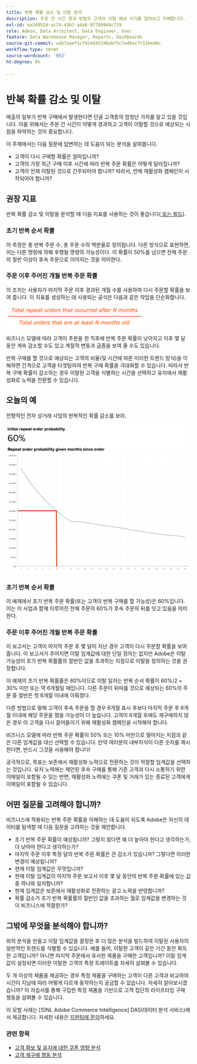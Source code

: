 ```yaml
---
title: 반복 확률 감소 및 이탈 분석
description: 주문 간 시간 경과 방법과 고객의 이탈 예상 시기를 알아보고 이해합니다.
exl-id: ea26052d-ac74-43b7-a4a6-977800d4c719
role: Admin, Data Architect, Data Engineer, User
feature: Data Warehouse Manager, Reports, Dashboards
source-git-commit: adb7aaef1cf914d43348abf5c7e4bec7c51bed0c
workflow-type: tm+mt
source-wordcount: '952'
ht-degree: 0%

---
```


# 반복 확률 감소 및 이탈

매출의 일부가 반복 구매에서 발생한다면 단골 고객층의 엄청난 가치를 알고 있을 것입니다. 이를 위해서는 주문 간 시간이 어떻게 경과하고 고객이 이탈할 것으로 예상되는 시점을 파악하는 것이 중요합니다.

이 주제에서는 다음 질문에 답변하는 데 도움이 되는 분석을 살펴봅니다.

* 고객이 다시 구매할 확률은 얼마입니까?
* 고객의 가장 최근 구매 이후 시간에 따라 반복 주문 확률은 어떻게 달라집니까?
* 고객이 언제 이탈된 것으로 간주되어야 합니까? 따라서, 언제 재활성화 캠페인이 시작되어야 합니까?

## 권장 지표

반복 확률 감소 및 이탈을 분석할 때 다음 지표를 사용하는 것이 좋습니다([ 또는 빌드](../../data-user/reports/ess-manage-data-metrics.md)).

### 초기 반복 순서 확률

이 측정은 총 반복 주문 수, 총 주문 수의 백분율로 정의됩니다. 다른 방식으로 표현하면, 이는 다른 명령에 의해 후행될 명령의 가능성이다. 이 확률이 50%를 넘으면 전체 주문의 절반 이상이 후속 주문으로 이어지는 것을 의미한다.

### 주문 이후 주어진 개월 반복 주문 확률

이 조치는 사용자가 마지막 주문 이후 경과된 개월 수를 사용하여 다시 주문할 확률을 보여 줍니다. 이 지표를 생성하는 데 사용되는 공식은 다음과 같은 작업을 단순화합니다.

![반복 확률 수식](../../assets/Repeat_probability_formula.png)

비즈니스 모델에 따라 고객이 주문을 한 직후에 반복 주문 확률이 낮아지고 이후 몇 달 동안 계속 감소할 수도 있고 계절적 변동과 급증을 보여 줄 수도 있습니다.

반복 구매를 할 것으로 예상되는 고객의 비율(및 시간에 따른 이러한 트렌드 방식)을 이해하면 간격으로 고객을 타겟팅하여 반복 구매 확률을 극대화할 수 있습니다. 따라서 반복 구매 확률이 감소하는 경우 이탈된 고객을 식별하는 시간을 선택하고 유지에서 재활성화로 노력을 전환할 수 있습니다.

## 오늘의 예

전형적인 전자 상거래 사업의 반복적인 확률 감소를 보라.

![주문 이후 몇 달 동안 초기 반복 주문 확률 반복 주문 확률](../../assets/Order_probability_reports.png)

### 초기 반복 순서 확률

이 예제에서 초기 반복 주문 확률(또는 고객이 반복 구매를 할 가능성)은 60%입니다. 이는 이 사업과 함께 이루어진 전체 주문의 60%가 후속 주문의 뒤를 잇고 있음을 의미한다.

### 주문 이후 주어진 개월 반복 주문 확률

이 보고서는 고객이 마지막 주문 후 몇 달이 지난 경우 고객이 다시 주문할 확률을 보여 줍니다. 이 보고서가 주어지면 이탈 임계값에 대한 단일 정의는 없지만 Adobe은 이탈 가능성이 초기 반복 확률률의 절반인 값을 초과하는 지점으로 이탈을 정의하는 것을 권장합니다.

이 예제의 초기 반복 확률률은 60%이므로 이탈 일자는 반복 순서 확률이 60%/2 = 30% 미만 또는 약 6개월일 때입니다. 다른 주문이 뒤따를 것으로 예상되는 60%의 주문 중 절반은 첫 6개월 이내에 이뤄졌다.

다른 방법으로 말해 고객이 후속 주문을 할 경우 6개월 표시 후보다 마지막 주문 후 6개월 이내에 해당 주문을 했을 가능성이 더 높습니다. 고객이 6개월 후에도 재구매하지 않은 경우 이 고객을 다시 끌어들이기 위해 재활성화 캠페인을 시작해야 합니다.

비즈니스 모델에 따라 반복 주문 확률이 50% 또는 10% 미만으로 떨어지는 지점과 같은 다른 임계값을 대신 선택할 수 있습니다. 만약 여러분의 내부지식이 다른 숫자를 제시한다면, 반드시 그것을 사용해야 합니다!

궁극적으로, 목표는 보존에서 재활성화 노력으로 전환하는 것이 적절할 임계값을 선택하는 것입니다. 유지 노력에는 제안된 후속 구매를 통해 기존 고객과 다시 소통하기 위한 이메일이 포함될 수 있는 반면, 재활성화 노력에는 쿠폰 및 거래가 있는 종료된 고객에게 이메일이 포함될 수 있습니다.

## 어떤 질문을 고려해야 합니까?

비즈니스에 적용되는 반복 주문 확률을 이해하는 데 도움이 되도록 Adobe은 자신의 데이터를 탐색할 때 다음 질문을 고려하는 것을 제안합니다.

* 초기 반복 주문 확률이 예상됩니까? 그렇지 않다면 왜 더 높아야 한다고 생각하는가, 더 낮아야 한다고 생각하는가?
* 마지막 주문 이후 특정 달의 반복 주문 확률은 큰 감소가 있습니까? 그렇다면 이러한 변경이 예상됩니까?
* 현재 이탈 임계값은 무엇입니까?
* 현재 이탈 임계값이 마지막 주문 보고서 이후 몇 달 동안의 반복 주문 확률에 있는 값 중 하나와 일치합니까?
* 현재 임계값은 보존에서 재활성화로 전환하는 광고 노력을 반영합니까?
* 확률 감소가 초기 반복 확률률의 절반인 값을 초과하는 월로 임계값을 변경하는 것이 비즈니스에 적절한가?

## 그밖에 무엇을 분석해야 합니까?

위의 분석을 만들고 이탈 임계값을 결정한 후 더 많은 분석을 빌드하여 이탈된 사용자의 일반적인 트렌드를 식별할 수 있습니다. 예를 들어, 이탈한 고객이 같은 기간 동안 획득한 고객입니까? 아니면 마지막 주문에서 유사한 제품을 구매한 고객입니까? 이탈 임계값이 설정되면 이러한 이탈한 고객의 특정 트레이트를 자세히 살펴볼 수 있습니다.

두 개 이상의 제품을 제공하는 경우 특정 제품을 구매하는 고객이 다른 고객과 비교하여 시간이 지남에 따라 어떻게 다르게 동작하는지 궁금할 수 있습니다. 자세히 알아보시겠습니까? 이 자습서를 통해 구입한 특정 제품을 기반으로 고객 집단의 라이프타임 구매 행동을 살펴볼 수 있습니다.

이 모범 사례는 [!DNL Adobe Commerce Intelligence] DAS(데이터 분석 서비스)에서 제공합니다. 자세한 내용은 [지원팀에 문의](https://experienceleague.adobe.com/docs/commerce-knowledge-base/kb/troubleshooting/miscellaneous/mbi-service-policies.html?lang=ko)하세요.

### 관련 항목

* [고객 확보 및 유지에 대한 쿠폰 영향 분석](../analysis/coupon-impact.md)
* [고객 재구매 행동 분석](../analysis/repurchase-behavior.md)

